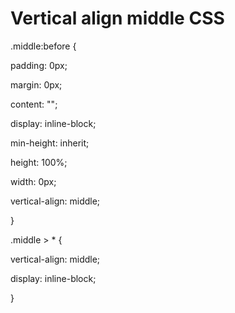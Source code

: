 # Vertical align middle CSS

.middle:before {

  padding: 0px;
  
  margin: 0px;	
  
  content: "";
  
  display: inline-block;
  
  min-height: inherit;
  
  height: 100%;
  
  width: 0px;
  
  vertical-align: middle;
  
}


.middle > * { 

  vertical-align: middle;
  
  display: inline-block;
  
}  
